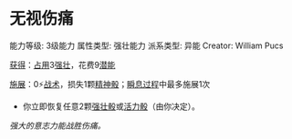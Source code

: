 # 无视伤痛

能力等级: 3级能力
属性类型: 强壮能力
派系类型: 异能
Creator: William Pucs

<aside>

[获得](https://www.notion.so/1b3d619a067b8027ba38e2c1caf9d84b?pvs=21)：[占用](https://www.notion.so/1b3d619a067b8028a794de6ceed96ec0?pvs=21)3[强壮](https://www.notion.so/1b3d619a067b8018b6a6d9d43490bbdc?pvs=21)，花费9[潜能](https://www.notion.so/1b3d619a067b80c2bdb4c721adc30021?pvs=21)

</aside>

<aside>

[施展](https://www.notion.so/1b3d619a067b80f38dccf027f026b32f?pvs=21)：0⚡️[战术](https://www.notion.so/1b3d619a067b8051b6eaffd160aee01c?pvs=21)，损失1颗[精神骰](https://www.notion.so/1b3d619a067b80a8a9ffef3e0057db9d?pvs=21)；[瞬息过程](https://www.notion.so/1b3d619a067b80aaa52efa8a891fe3ad?pvs=21)中最多施展1次

- 你立即恢复任意2颗[强壮骰](https://www.notion.so/1b3d619a067b806094ebcc0abdf4ba13?pvs=21)或[活力骰](https://www.notion.so/1b3d619a067b8019a494fecc31aaaafa?pvs=21)（由你决定）。
</aside>

*强大的意志力能战胜伤痛。*